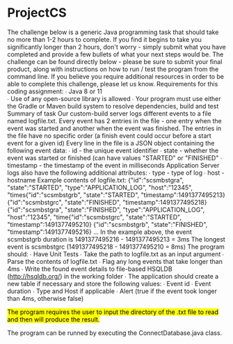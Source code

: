 # ProjectCS

The challenge below is a generic Java programming task that should take no more than 1-2 hours to  complete. If you find it begins to take you significantly longer than 2 hours, don't worry - simply  submit what you have completed and provide a few bullets of what your next steps would be. 
The challenge can be found directly below - please be sure to submit your final product, along  with instructions on how to run / test the program from the command line. If you believe you  require additional resources in order to be able to complete this challenge, please let us know. 
Requirements for this coding assignment: 
∙ Java 8 or 11  
∙ Use of any open-source library is allowed 
∙ Your program must use either the Gradle or Maven build system to resolve dependencies, build and  test 
Summary of task 
Our custom-build server logs different events to a file named logfile.txt. Every event has 2 entries in  the file - one entry when the event was started and another when the event was finished. The entries  in the file have no specific order (a finish event could occur before a start event for a given id) 
Every line in the file is a JSON object containing the following event data: 
∙ id - the unique event identifier 
∙ state - whether the event was started or finished (can have values "STARTED" or "FINISHED" ∙ timestamp - the timestamp of the event in milliseconds 
Application Server logs also have the following additional attributes: 
∙ type - type of log 
∙ host - hostname 
Example contents of logfile.txt: 
{"id":"scsmbstgra", "state":"STARTED", "type":"APPLICATION_LOG", "host":"12345", "times{"id":"scsmbstgrb", "state":"STARTED", "timestamp":1491377495213} 
{"id":"scsmbstgrc", "state":"FINISHED", "timestamp":1491377495218} 
{"id":"scsmbstgra", "state":"FINISHED", "type":"APPLICATION_LOG", "host":"12345", "time{"id":"scsmbstgrc", "state":"STARTED", "timestamp":1491377495210} 
{"id":"scsmbstgrb", "state":"FINISHED", "timestamp":1491377495216} 
... 
In the example above, the event scsmbstgrb duration is 1491377495216 - 1491377495213 = 3ms The longest event is scsmbstgrc (1491377495218 - 1491377495210 = 8ms)
The program should: 
∙ Have Unit Tests 
∙ Take the path to logfile.txt as an input argument 
∙ Parse the contents of logfile.txt 
∙ Flag any long events that take longer than 4ms 
∙ Write the found event details to file-based HSQLDB (http://hsqldb.org/) in the working folder ∙ The application should create a new table if necessary and store the following values: ∙ Event id 
∙ Event duration 
∙ Type and Host if applicable 
∙ Alert (true if the event took longer than 4ms, otherwise false) 


<Mark> The program requires the user to input the directory of the .txt file to read and then will produce the result.

The program can be runned by executing the ConnectDatabase.java class.</Mark>
